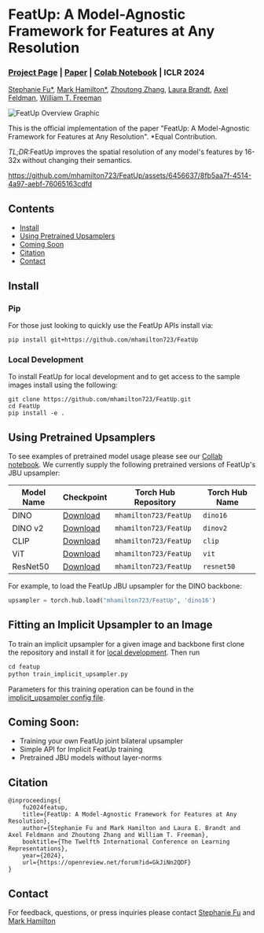 # FeatUp: A Model-Agnostic Framework for Features at Any Resolution
### [Project Page](https://aka.ms/featup) | [Paper](https://aka.ms/featup-paper) | [Colab Notebook](https://colab.research.google.com/github/mhamilton723/FeatUp/blob/main/example_usage.ipynb) | ICLR 2024


[Stephanie Fu*](https://stephanie-fu.github.io/),
[Mark Hamilton*](https://mhamilton.net/),
[Zhoutong Zhang](https://ztzhang.info/),
[Laura Brandt](https://people.csail.mit.edu/lebrandt/),
[Axel Feldman](https://feldmann.nyc/),
[William T. Freeman](https://billf.mit.edu/about/bio)

![FeatUp Overview Graphic](https://mhamilton.net/images/website_hero_small-p-1080.jpg)

This is the official implementation of the paper "FeatUp: A Model-Agnostic Framework for Features at Any Resolution". *Equal Contribution.

*TL;DR*:FeatUp improves the spatial resolution of any model's features by 16-32x without changing their semantics.

https://github.com/mhamilton723/FeatUp/assets/6456637/8fb5aa7f-4514-4a97-aebf-76065163cdfd


## Contents
<!--ts-->
   * [Install](#install)
   * [Using Pretrained Upsamplers](#using-pretrained-upsamplers)
   * [Coming Soon](coming-soon)
   * [Citation](#citation)
   * [Contact](#contact)
<!--te-->

## Install

### Pip
For those just looking to quickly use the FeatUp APIs install via:
```shell script
pip install git+https://github.com/mhamilton723/FeatUp
```

### Local Development
To install FeatUp for local development and to get access to the sample images install using the following:
```shell script
git clone https://github.com/mhamilton723/FeatUp.git
cd FeatUp
pip install -e .
```

## Using Pretrained Upsamplers

To see examples of pretrained model usage please see our [Collab notebook](https://colab.research.google.com/github/mhamilton723/FeatUp/blob/main/example_usage.ipynb). We currently supply the following pretrained versions of FeatUp's JBU upsampler:

| Model Name | Checkpoint                                                                                                                         | Torch Hub Repository | Torch Hub Name |
|------------|------------------------------------------------------------------------------------------------------------------------------------|----------------------|----------------|
| DINO       | [Download](https://marhamilresearch4.blob.core.windows.net/feature-upsampling-public/pretrained/dino16_jbu_stack_cocostuff.ckpt)   | `mhamilton723/FeatUp`  | `dino16`        |
| DINO v2    | [Download](https://marhamilresearch4.blob.core.windows.net/feature-upsampling-public/pretrained/dinov2_jbu_stack_cocostuff.ckpt)   | `mhamilton723/FeatUp`  | `dinov2`         |
| CLIP       | [Download](https://marhamilresearch4.blob.core.windows.net/feature-upsampling-public/pretrained/clip_jbu_stack_cocostuff.ckpt)     | `mhamilton723/FeatUp`  | `clip`           |
| ViT        | [Download](https://marhamilresearch4.blob.core.windows.net/feature-upsampling-public/pretrained/vit_jbu_stack_cocostuff.ckpt)      | `mhamilton723/FeatUp`  | `vit`            |
| ResNet50   | [Download](https://marhamilresearch4.blob.core.windows.net/feature-upsampling-public/pretrained/resnet50_jbu_stack_cocostuff.ckpt) | `mhamilton723/FeatUp`  | `resnet50`       |

For example, to load the FeatUp JBU upsampler for the DINO backbone:

```python
upsampler = torch.hub.load("mhamilton723/FeatUp", 'dino16')
```

## Fitting an Implicit Upsampler to an Image

To train an implicit upsampler for a given image and backbone first clone the repository and install it for 
[local development](#local-development). Then run

```python
cd featup
python train_implicit_upsampler.py
```

Parameters for this training operation can be found in the [implicit_upsampler config file](featup/configs/implicit_upsampler.yaml).




## Coming Soon:

- Training your own FeatUp joint bilateral upsampler
- Simple API for Implicit FeatUp training
- Pretrained JBU models without layer-norms 


## Citation

```
@inproceedings{
    fu2024featup,
    title={FeatUp: A Model-Agnostic Framework for Features at Any Resolution},
    author={Stephanie Fu and Mark Hamilton and Laura E. Brandt and Axel Feldmann and Zhoutong Zhang and William T. Freeman},
    booktitle={The Twelfth International Conference on Learning Representations},
    year={2024},
    url={https://openreview.net/forum?id=GkJiNn2QDF}
}
```

## Contact

For feedback, questions, or press inquiries please contact [Stephanie Fu](mailto:fus@mit.edu) and [Mark Hamilton](mailto:markth@mit.edu)
